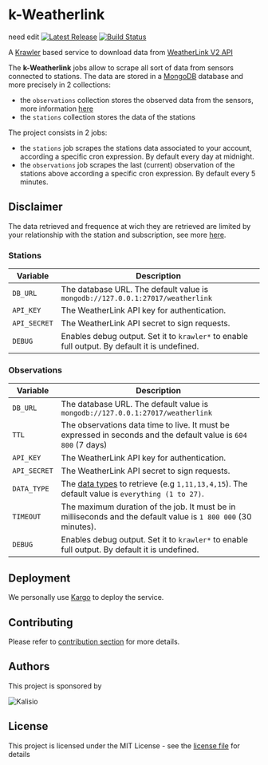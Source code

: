 # k-Weatherlink

need edit
[![Latest Release](https://img.shields.io/github/v/tag/kalisio/k-hubeau?sort=semver&label=latest)](https://github.com/kalisio/k-hubeau/releases)
[![Build Status](https://app.travis-ci.com/kalisio/k-hubeau.svg?branch=master)](https://app.travis-ci.com/kalisio/k-hubeau)

A [Krawler](https://kalisio.github.io/krawler/) based service to download data from [WeatherLink V2 API](https://https://weatherlink.github.io/)


The **k-Weatherlink** jobs allow to scrape all sort of data from sensors connected to stations. The data are stored in a [MongoDB](https://www.mongodb.com/) database and more precisely in 2 collections:
* the `observations` collection stores the observed data from the sensors, more information [here](https://weatherlink.github.io/v2-api/data-structure-types)
* the `stations` collection stores the data of the stations

  
The project consists in 2 jobs:
* the `stations` job scrapes the stations data associated to your account, according a specific cron expression. By default every day at midnight.
* the `observations` job scrapes the last (current) observation of the stations above according a specific cron expression. By default every 5 minutes.


## Disclaimer
The data retrieved and frequence at wich they are retrieved are limited by your relationship with the station and subscription, see more [here](https://weatherlink.github.io/v2-api/data-permissions).
### Stations

| Variable | Description |
|--- | --- |
| `DB_URL` | The database URL. The default value is `mongodb://127.0.0.1:27017/weatherlink` |
| `API_KEY` | The WeatherLink API key for authentication. |
| `API_SECRET` | The WeatherLink API secret to sign requests. | 
| `DEBUG` | Enables debug output. Set it to `krawler*` to enable full output. By default it is undefined. |

### Observations

| Variable | Description |
|--- | --- |
| `DB_URL` | The database URL. The default value is `mongodb://127.0.0.1:27017/weatherlink` |
| `TTL` | The observations data time to live. It must be expressed in seconds and the default value is `604 800` (7 days) | 
| `API_KEY` | The WeatherLink API key for authentication. |
| `API_SECRET` | The WeatherLink API secret to sign requests. |
| `DATA_TYPE` | The [data types](https://weatherlink.github.io/v2-api/data-structure-types) to retrieve (e.g `1,11,13,4,15`). The default value is `everything (1 to 27)`. |
| `TIMEOUT` | The maximum duration of the job. It must be in milliseconds and the default value is `1 800 000` (30 minutes). |
| `DEBUG` | Enables debug output. Set it to `krawler*` to enable full output. By default it is undefined. |


## Deployment

We personally use [Kargo](https://kalisio.github.io/kargo/) to deploy the service.

## Contributing

Please refer to [contribution section](./CONTRIBUTING.md) for more details.

## Authors

This project is sponsored by 

![Kalisio](https://s3.eu-central-1.amazonaws.com/kalisioscope/kalisio/kalisio-logo-black-256x84.png)

## License

This project is licensed under the MIT License - see the [license file](./LICENSE) for details



